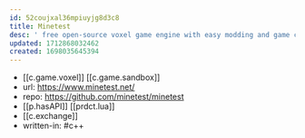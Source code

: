 ```yaml
---
id: 52coujxal36mpiuyjg8d3c8
title: Minetest
desc: ' free open-source voxel game engine with easy modding and game creation.'
updated: 1712868032462
created: 1698035645394
---
```


- [[c.game.voxel]] [[c.game.sandbox]]
- url: https://www.minetest.net/
- repo: https://github.com/minetest/minetest
- [[p.hasAPI]] [[prdct.lua]]
- [[c.exchange]]
- written-in: #c++